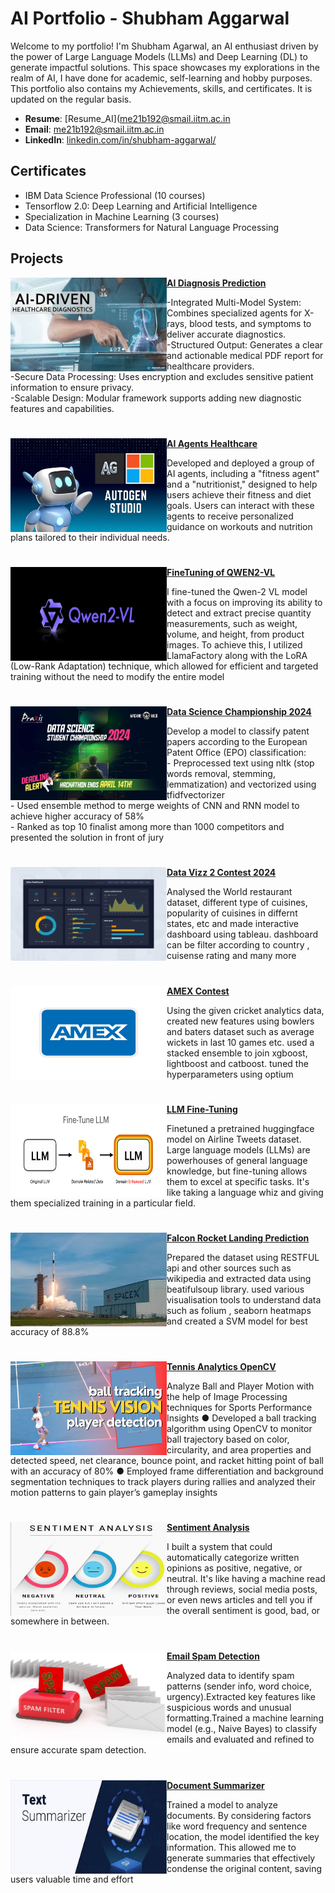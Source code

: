 # AI Portfolio - Shubham Aggarwal
Welcome to my portfolio! I'm Shubham Agarwal, an AI enthusiast driven by the power of Large Language Models (LLMs) and Deep Learning (DL) to generate impactful solutions. This space showcases my explorations in the realm of AI, I have done for academic, self-learning and hobby purposes. This portfolio also contains my Achievements, skills, and certificates. It is updated on the regular basis.

- **Resume**: [Resume_AI]([me21b192@smail.iitm.ac.in](https://github.com/Shubham2376G/AI_Projects/tree/main/Resume)
- **Email**: [me21b192@smail.iitm.ac.in](me21b192@smail.iitm.ac.in)
- **LinkedIn**: [linkedin.com/in/shubham-aggarwal/](https://linkedin.com/in/shubham-aggarwal-a63b40276/)

## Certificates
- IBM Data Science Professional (10 courses)
- Tensorflow 2.0: Deep Learning and Artificial Intelligence
- Specialization in Machine Learning (3 courses)
- Data Science: Transformers for Natural Language Processing

## Projects

<img align="left" width="250" height="150" src="https://github.com/Shubham2376G/AI_Projects/blob/main/Images/seed.jpg"> **[AI Diagnosis Prediction ](https://github.com/Shubham2376G/AI_Projects/tree/main/AI_Medical_Diagnosis_App)**

-Integrated Multi-Model System: Combines specialized agents for X-rays, blood tests, and symptoms to deliver accurate diagnostics.<br>
-Structured Output: Generates a clear and actionable medical PDF report for healthcare providers.<br>
-Secure Data Processing: Uses encryption and excludes sensitive patient information to ensure privacy.<br>
-Scalable Design: Modular framework supports adding new diagnostic features and capabilities.

#

<img align="left" width="250" height="150" src="https://github.com/Shubham2376G/AI_Projects/blob/main/Images/autogen.jpg"> **[AI Agents Healthcare ](https://github.com/Shubham2376G/AI_Projects/tree/main/AI_Agents)**

Developed and deployed a group of AI agents, including a "fitness agent" and a "nutritionist," designed to help users achieve their fitness and diet goals. Users can interact with these agents to receive personalized guidance on workouts and nutrition plans tailored to their individual needs.

#

<img align="left" width="250" height="150" src="https://github.com/Shubham2376G/AI_Projects/blob/main/Images/qwen2.png"> **[FineTuning of QWEN2-VL ](https://github.com/Shubham2376G/AI_Projects/tree/main/Qwen2vl_finetuning)**


I fine-tuned the Qwen-2 VL model with a focus on improving its ability to detect and extract precise quantity measurements, such as weight, volume, and height, from product images. To achieve this, I utilized LlamaFactory along with the LoRA (Low-Rank Adaptation) technique, which allowed for efficient and targeted training without the need to modify the entire model

#

<img align="left" width="250" height="150" src="https://github.com/Shubham2376G/AI_Projects/blob/main/Images/champion.jfif"> **[Data Science Championship 2024](https://github.com/Shubham2376G/AI_Projects/tree/d6bca8f0b1a0d927973d16e03ff824f81ff071ed/DataScienceChampionship2024)**


Develop a model to classify patent papers according to the European Patent Office (EPO) classification: <br> - Preprocessed text using nltk (stop words removal, stemming, lemmatization) and vectorized using tfidfvectorizer<br>- Used ensemble method to merge weights of CNN and RNN model to achieve higher accuracy of 58%<br> - Ranked as top 10 finalist among more than 1000 competitors and presented the solution in front of jury

#

<img align="left" width="250" height="150" src="https://github.com/Shubham2376G/AI_Projects/blob/main/Images/data_vizz.png"> **[Data Vizz 2 Contest 2024](https://github.com/Shubham2376G/AI_Projects/tree/main/Data_Vizz_2)**

Analysed the World restaurant dataset, different type of cuisines, popularity of cuisines in differnt states, etc and made interactive dashboard using tableau. dashboard can be filter according to country , cuisense rating and many more

#

<img align="left" width="250" height="150" src="https://github.com/Shubham2376G/AI_Projects/blob/main/Images/amex-card1708.jpg"> **[AMEX Contest](https://github.com/Shubham2376G/AI_Projects/tree/main/AMEX_Contest_2024)**

Using the given cricket analytics data, created new features using bowlers and baters dataset such as average wickets in last 10 games etc. used a stacked ensemble to join xgboost, lightboost and catboost. tuned the hyperparameters using optium

#

<img align="left" width="250" height="150" src="https://github.com/Shubham2376G/AI_Projects/blob/main/Images/llm_finetuning.png"> **[LLM Fine-Tuning](https://github.com/Shubham2376G/AI_Projects/tree/main/LLM_FineTuning)**

Finetuned a pretrained huggingface model on Airline Tweets dataset. Large language models (LLMs) are powerhouses of general language knowledge, but fine-tuning allows them to excel at specific tasks. It's like taking a language whiz and giving them specialized training in a particular field.

#

<img align="left" width="250" height="150" src="https://github.com/Shubham2376G/AI_Projects/blob/main/Images/falcon.jfif"> **[Falcon Rocket Landing Prediction](https://github.com/Shubham2376G/AI_Projects/tree/main/IBM_Project_FalconX_Land_Prediction)**

Prepared the dataset using RESTFUL api and other sources such as wikipedia and extracted data using beatifulsoup library. used various visualisation tools to understand data such as folium , seaborn heatmaps and created a SVM model for best accuracy of 88.8%

#

<img align="left" width="250" height="150" src="https://github.com/Shubham2376G/AI_Projects/blob/main/Images/tennis.jpg"> **[Tennis Analytics OpenCV](https://github.com/Shubham2376G/AI_Projects/tree/main/Tennis_Analysis_OpenCV)**

Analyze Ball and Player Motion with the help of Image Processing techniques for Sports Performance Insights
● Developed a ball tracking algorithm using OpenCV to monitor ball trajectory based on color, circularity, and area properties and detected speed, net clearance, bounce point, and racket hitting point of ball with an accuracy of 80%
● Employed frame differentiation and background segmentation techniques to track players during rallies and analyzed their motion patterns to gain player’s gameplay insights

#

<img align="left" width="250" height="150" src="https://github.com/Shubham2376G/AI_Projects/blob/main/Images/sentiment.jpg"> **[Sentiment Analysis](https://github.com/Shubham2376G/AI_Projects/tree/main/Sentiment_analysis)**

I built a system that could automatically categorize written opinions as positive, negative, or neutral. It's like having a machine read through reviews, social media posts, or even news articles and tell you if the overall sentiment is good, bad, or somewhere in between.

#

<img align="left" width="250" height="150" src="https://github.com/Shubham2376G/AI_Projects/blob/main/Images/spam.jpg"> **[Email Spam Detection](https://github.com/Shubham2376G/AI_Projects/tree/main/Spam_Detection)**

Analyzed data to identify spam patterns (sender info, word choice, urgency).Extracted key features like suspicious words and unusual formatting.Trained a machine learning model (e.g., Naive Bayes) to classify emails and evaluated and refined to ensure accurate spam detection.

#

<img align="left" width="250" height="150" src="https://github.com/Shubham2376G/AI_Projects/blob/main/Images/summarizer.jfif"> **[Document Summarizer](https://github.com/Shubham2376G/AI_Projects/tree/main/Document_Summarizer)**

Trained a model to analyze documents. By considering factors like word frequency and sentence location, the model identified the key information. This allowed me to generate summaries that effectively condense the original content, saving users valuable time and effort

